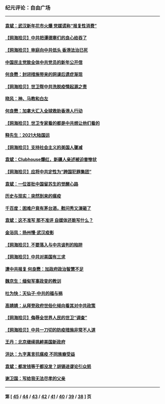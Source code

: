 ### 纪元评论：自由广场
---
#### [袁斌：武汉新年花市火爆 党媒谎称“报复性消费”](../../pages/nsc993/n12751938.md) 
#### [【网海拾贝】中共把谭德塞们的良心给吞了](../../pages/nsc993/n12750636.md) 
#### [【网海拾贝】审庭向中共低头 香港法治已死](../../pages/nsc993/n12748910.md) 
#### [中国民主党致全体中共党员的新年公开信](../../pages/nsc993/n12747581.md) 
#### [何良懋：封闭措施带来的网课后遗症渐现](../../pages/nsc993/n12747478.md) 
#### [【网海拾贝】世卫帮中共洗脱疫情起源之责](../../pages/nsc993/n12746838.md) 
#### [晓风：神、马教和白左](../../pages/nsc993/n12746828.md) 
#### [何良懋：加拿大汇入全球救助香港人行动](../../pages/nsc993/n12746719.md) 
#### [【网海拾贝】世卫专家看的都是中共想让他们看的](../../pages/nsc993/n12744865.md) 
#### [释先生：2021大陆国运](../../pages/nsc993/n12744813.md) 
#### [【网海拾贝】支持社会主义的美国人骤减](../../pages/nsc993/n12742476.md) 
#### [袁斌：Clubhouse爆红，新疆人亲述被迫害惨状](../../pages/nsc993/n12742407.md) 
#### [【网海拾贝】应将中共定性为“跨国犯罪集团”](../../pages/nsc993/n12740430.md) 
#### [袁斌：一位首批中国留苏生的觉醒心路](../../pages/nsc993/n12740396.md) 
#### [历史与现实：突然到来的瘟疫](../../pages/nsc993/n12738507.md) 
#### [千百度：困难户竟有茅台酒，慰问秀又演砸了](../../pages/nsc993/n12738362.md) 
#### [袁斌：这不准写 那不准评 自媒体还能写什么？](../../pages/nsc993/n12737833.md) 
#### [金浴凤：扬州慢‧武汉疫影](../../pages/nsc993/n12737248.md) 
#### [【网海拾贝】不要落入与中共谈判的陷阱](../../pages/nsc993/n12735229.md) 
#### [【网海拾贝】中共对美国有三求](../../pages/nsc993/n12735197.md) 
#### [遭中共报复 何良懋：加政府政治智慧不足](../../pages/nsc993/n12734323.md) 
#### [魏京生：缅甸军事政变的教训](../../pages/nsc993/n12732470.md) 
#### [吐为快：天仙子·中共的福与祸](../../pages/nsc993/n12732165.md) 
#### [高婧婧：从拜登政府世俗化倾向看其对中共政策](../../pages/nsc993/n12730028.md) 
#### [【网海拾贝】侮辱全世界人民的世卫“调查”](../../pages/nsc993/n12727884.md) 
#### [【网海拾贝】中共一刀切的防疫措施非常不人道](../../pages/nsc993/n12724879.md) 
#### [王丹：北京继续挑衅美国新政府](../../pages/nsc993/n12722456.md) 
#### [洪达：九字真言抗瘟疫 不同族裔受益](../../pages/nsc993/n12722448.md) 
#### [袁斌：都发钱等于都没发？胡锡进谬论引众怒](../../pages/nsc993/n12722393.md) 
#### [谢卫国：写给我无法尽孝的父亲](../../pages/nsc993/n12720325.md) 

---
#### 第 [ [45](./45.md) / [44](./44.md) / [43](./43.md) / [42](./42.md) / [41](./41.md) / [40](./40.md) / [39](./39.md) / [38](./38.md) ] 页
